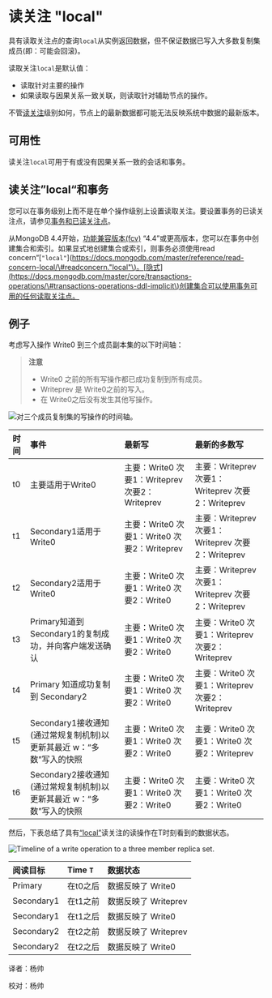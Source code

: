 # 读关注 "local"

具有读取关注点的查询`local`从实例返回数据，但不保证数据已写入大多数复制集成员\(即：可能会回滚\)。

读取关注`local`是默认值：

* 读取针对主要的操作
* 如果读取与因果关系一致关联，则读取针对辅助节点的操作。

不管[读关注](https://docs.mongodb.com/manual/reference/glossary/#term-read-concern)级别如何，节点上的最新数据都可能无法反映系统中数据的最新版本。

## 可用性

读关注`local`可用于有或没有因果关系一致的会话和事务。

## 读关注”local“和事务

您可以在事务级别上而不是在单个操作级别上设置读取关注。要设置事务的已读关注点，请参见[事务和已读关注点](https://docs.mongodb.com/manual/core/transactions/#transactions-read-concern)。

从MongoDB 4.4开始，[功能兼容版本\(fcv\)](https://docs.mongodb.com/master/reference/command/setFeatureCompatibilityVersion/#view-fcv) “4.4”或更高版本，您可以在事务中创建集合和索引。如果显式地创建集合或索引，则事务必须使用read concern“\[`"local"`\]\([https://docs.mongodb.com/master/reference/read-concern-local/\#readconcern."local"\)。\[隐式\]\(https://docs.mongodb.com/master/core/transactions-operations/\#transactions-operations-ddl-implicit\)创建集合可以使用事务可用的任何读取关注点。](https://docs.mongodb.com/master/reference/read-concern-local/#readconcern."local"%29。[隐式]%28https://docs.mongodb.com/master/core/transactions-operations/#transactions-operations-ddl-implicit%29创建集合可以使用事务可用的任何读取关注点。)

## 例子

考虑写入操作 Write0 到三个成员副本集的以下时间轴：

> **注意**
>
> * Write0 之前的所有写操作都已成功复制到所有成员。
> * Writeprev 是 Write0之前的写入。
> * 在 Write0之后没有发生其他写操作。

![&#x5BF9;&#x4E09;&#x4E2A;&#x6210;&#x5458;&#x590D;&#x5236;&#x96C6;&#x7684;&#x5199;&#x64CD;&#x4F5C;&#x7684;&#x65F6;&#x95F4;&#x8F74;&#x3002;](https://docs.mongodb.com/manual/_images/read-concern-write-timeline.svg)

| 时间 | 事件 | 最新写 | 最新的多数写 |
| :--- | :--- | :--- | :--- |
| t0 | 主要适用于Write0 | 主要：Write0 次要1：Writeprev 次要2：Writeprev | 主要：Writeprev 次要1：Writeprev 次要2：Writeprev |
| t1 | Secondary1适用于Write0 | 主要：Write0 次要1：Write0 次要2：Writeprev | 主要：Writeprev 次要1：Writeprev 次要2：Writeprev |
| t2 | Secondary2适用于Write0 | 主要：Write0 次要1：Write0 次要2：Write0 | 主要：Writeprev 次要1：Writeprev 次要2：Writeprev |
| t3 | Primary知道到Secondary1的复制成功，并向客户端发送确认 | 主要：Write0 次要1：Write0 次要2：Write0 | 主要：Write0 次要1：Writeprev 次要2：Writeprev |
| t4 | Primary 知道成功复制到 Secondary2 | 主要：Write0 次要1：Write0 次要2：Write0 | 主要：Write0 次要1：Writeprev 次要2：Writeprev |
| t5 | Secondary1接收通知\(通过常规复制机制\)以更新其最近 w：“多数”写入的快照 | 主要：Write0 次要1：Write0 次要2：Write0 | 主要：Write0 次要1：Write0 次要2：Writeprev |
| t6 | Secondary2接收通知\(通过常规复制机制\)以更新其最近 w：“多数”写入的快照 | 主要：Write0 次要1：Write0 次要2：Write0 | 主要：Write0 次要1：Write0 次要2：Write0 |

然后，下表总结了具有[“local”](read-concern-local.md)读关注的读操作在T时刻看到的数据状态。

![Timeline of a write operation to a three member replica set.](https://docs.mongodb.com/manual/_images/read-concern-write-timeline.svg)

| 阅读目标 | Time `T` | 数据状态 |
| :--- | :--- | :--- |
| Primary | 在t0之后 | 数据反映了 Write0 |
| Secondary1 | 在t1之前 | 数据反映了 Writeprev |
| Secondary1 | 在t1之后 | 数据反映了 Write0 |
| Secondary2 | 在t2之前 | 数据反映了 Writeprev |
| Secondary2 | 在t2之后 | 数据反映了 Write0 |

译者：杨帅

校对：杨帅

